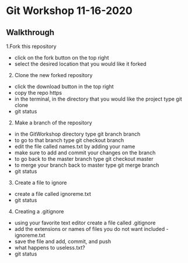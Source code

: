 # Git Workshop 11-16-2020  

## Walkthrough
1.Fork this repository 
  * click on the fork button on the top right
  * select the desired location that you would like it forked
  
 2. Clone the new forked repository
  * click the download button in the top right
  * copy the repo https
  * in the terminal, in the directory that you would like the project type git clone <repo https>
  * git status
  
2. Make a branch of the repository
  * in the GitWorkshop directory type git branch <yourname>branch
  * to go to that branch type git checkout <yourname>branch
  * edit the file called names.txt by adding your name
  * make sure to add and commit your changes on the branch
  * to go back to the master branch type git checkout master
  * to merge your branch back to master type git merge <yourname>branch
  * git status
 
3. Create a file to ignore
  * create a file called ignoreme.txt
  * git status
  
4. Creating a .gitignore 
  * using your favorite text editor create a file called .gitignore
  * add the extensions or names of files you do not want included - ignoreme.txt
  * save the file and add, commit, and push
  * what happens to useless.txt?
  * git status
